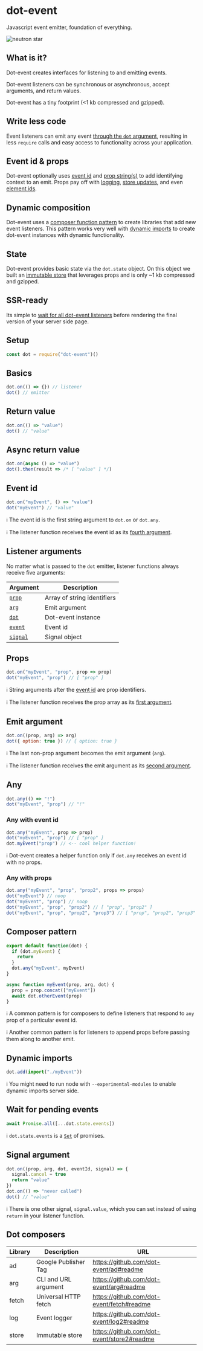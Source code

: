 # dot-event

Javascript event emitter, foundation of everything.

![neutron star](neutron.gif)

## What is it?

Dot-event creates interfaces for listening to and emitting events.

Dot-event listeners can be synchronous or asynchronous, accept arguments, and return values.

Dot-event has a tiny footprint (<1 kb compressed and gzipped).

## Write less code

Event listeners can emit any event [through the `dot` argument](#listener-arguments), resulting in less `require` calls and easy access to functionality across your application.

## Event id & props

Dot-event optionally uses [event id](#event-id) and [prop string(s)](#props) to add identifying context to an emit. Props pay off with [logging](https://github.com/dot-event/log2#readme), [store updates](https://github.com/dot-event/store2#readme), and even [element ids](https://github.com/dot-event/el#readme).

## Dynamic composition

Dot-event uses a [composer function pattern](#composer-pattern) to create libraries that add new event listeners. This pattern works very well with [dynamic imports](#dynamic-imports) to create dot-event instances with dynamic functionality.

## State

Dot-event provides basic state via the `dot.state` object. On this object we built an [immutable store](https://github.com/dot-event/store2#readme) that leverages props and is only ~1 kb compressed and gzipped.

## SSR-ready

Its simple to [wait for all dot-event listeners](#wait-for-pending-events) before rendering the final version of your server side page.

## Setup

```js
const dot = require("dot-event")()
```

## Basics

```js
dot.on(() => {}) // listener
dot() // emitter
```

## Return value

```js
dot.on(() => "value")
dot() // "value"
```

## Async return value

```js
dot.on(async () => "value")
dot().then(result => /* [ "value" ] */)
```

## Event id

```js
dot.on("myEvent", () => "value")
dot("myEvent") // "value"
```

ℹ️ The event id is the first string argument to `dot.on` or `dot.any`.

ℹ️ The listener function receives the event id as its [fourth argument](#listener-arguments).

## Listener arguments

No matter what is passed to the `dot` emitter, listener functions always receive five arguments:

| Argument                     | Description                 |
| ---------------------------- | --------------------------- |
| [`prop`](#props)             | Array of string identifiers |
| [`arg`](#emit-argument)      | Emit argument               |
| [`dot`](#composer-pattern)   | Dot-event instance          |
| [`event`](#event-id)         | Event id                    |
| [`signal`](#signal-argument) | Signal object               |

## Props

```js
dot.on("myEvent", "prop", prop => prop)
dot("myEvent", "prop") // [ "prop" ]
```

ℹ️ String arguments after the [event id](#event-id) are prop identifiers.

ℹ️ The listener function receives the prop array as its [first argument](#listener-arguments).

## Emit argument

```js
dot.on((prop, arg) => arg)
dot({ option: true }) // { option: true }
```

ℹ️ The last non-prop argument becomes the emit argument (`arg`).

ℹ️ The listener function receives the emit argument as its [second argument](#listener-arguments).

## Any

```js
dot.any(() => "!")
dot("myEvent", "prop") // "!"
```

### Any with event id

```js
dot.any("myEvent", prop => prop)
dot("myEvent", "prop") // [ "prop" ]
dot.myEvent("prop") // <-- cool helper function!
```

ℹ️ Dot-event creates a helper function only if `dot.any` receives an event id with no props.

### Any with props

```js
dot.any("myEvent", "prop", "prop2", props => props)
dot("myEvent") // noop
dot("myEvent", "prop") // noop
dot("myEvent", "prop", "prop2") // [ "prop", "prop2" ]
dot("myEvent", "prop", "prop2", "prop3") // [ "prop", "prop2", "prop3" ]
```

## Composer pattern

```js
export default function(dot) {
  if (dot.myEvent) {
    return
  }
  dot.any("myEvent", myEvent)
}

async function myEvent(prop, arg, dot) {
  prop = prop.concat(["myEvent"])
  await dot.otherEvent(prop)
}
```

ℹ️ A common pattern is for composers to define listeners that respond to `any` prop of a particular event id.

ℹ️ Another common pattern is for listeners to append props before passing them along to another emit.

## Dynamic imports

```js
dot.add(import("./myEvent"))
```

ℹ️ You might need to run node with `--experimental-modules` to enable dynamic imports server side.

## Wait for pending events

```js
await Promise.all([...dot.state.events])
```

ℹ️ `dot.state.events` is a [`Set`](https://developer.mozilla.org/en-US/docs/Web/JavaScript/Reference/Global_Objects/Set) of promises.

## Signal argument

```js
dot.on((prop, arg, dot, eventId, signal) => {
  signal.cancel = true
  return "value"
})
dot.on(() => "never called")
dot() // "value"
```

ℹ️ There is one other signal, `signal.value`, which you can set instead of using `return` in your listener function.

## Dot composers

| Library | Description          | URL                                        |
| ------- | -------------------- | ------------------------------------------ |
| ad      | Google Publisher Tag | https://github.com/dot-event/ad#readme     |
| arg     | CLI and URL argument | https://github.com/dot-event/arg#readme    |
| fetch   | Universal HTTP fetch | https://github.com/dot-event/fetch#readme  |
| log     | Event logger         | https://github.com/dot-event/log2#readme   |
| store   | Immutable store      | https://github.com/dot-event/store2#readme |
